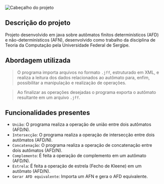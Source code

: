 ![Cabeçalho do projeto](../main/images/header.png)

## Descrição do projeto

Projeto desenvolvido em java sobre autômatos finitos determinísticos (AFD) e não-determinísticos (AFN), desenvolvido como trabalho da disciplina de Teoria da Computação pela Universidade Federal de Sergipe.

## Abordagem utilizada

> O programa importa arquivos no formato `.jff`, estruturado em XML, e realiza a leitura dos dados relacionados ao autômato para, enfim, possibilitar a manipulação e realização de operações.

> Ao finalizar as operações desejadas o programa exporta o autômato resultante em um arquivo `.jff`.

## Funcionalidades presentes

- `União`: O programa realiza a operação de união entre dois autômatos (AFD/N).
- `Intersecção`: O programa realiza a operação de intersecção entre dois autômatos (AFD/N).
- `Concatenação`: O programa realiza a operação de concatenação entre dois autômatos (AFD/N).
- `Complemento`: É feita a operação de complemento em um autômato (AFD/N).
- `Estrela`: É feita a operação de estrela (Fecho de Kleene) em um autômato (AFD/N).
- `Gerar AFD equivalente`: Importa um AFN e gera o AFD equivalente.
